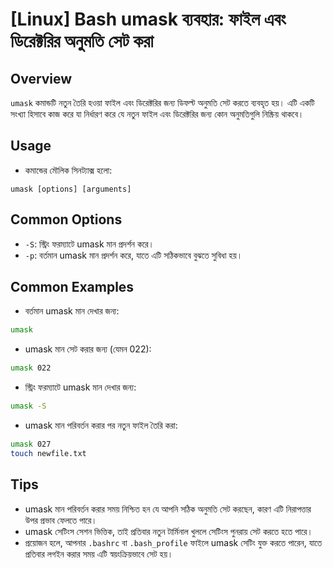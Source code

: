 # [Linux] Bash umask ব্যবহার: ফাইল এবং ডিরেক্টরির অনুমতি সেট করা

## Overview
`umask` কমান্ডটি নতুন তৈরি হওয়া ফাইল এবং ডিরেক্টরির জন্য ডিফল্ট অনুমতি সেট করতে ব্যবহৃত হয়। এটি একটি সংখ্যা হিসাবে কাজ করে যা নির্ধারণ করে যে নতুন ফাইল এবং ডিরেক্টরির জন্য কোন অনুমতিগুলি নিষ্ক্রিয় থাকবে।

## Usage
- কমান্ডের মৌলিক সিনট্যাক্স হলো:
```
umask [options] [arguments]
```

## Common Options
- `-S`: স্ট্রিং ফরম্যাটে umask মান প্রদর্শন করে।
- `-p`: বর্তমান umask মান প্রদর্শন করে, যাতে এটি সঠিকভাবে বুঝতে সুবিধা হয়।

## Common Examples
- বর্তমান umask মান দেখার জন্য:
```bash
umask
```

- umask মান সেট করার জন্য (যেমন 022):
```bash
umask 022
```

- স্ট্রিং ফরম্যাটে umask মান দেখার জন্য:
```bash
umask -S
```

- umask মান পরিবর্তন করার পর নতুন ফাইল তৈরি করা:
```bash
umask 027
touch newfile.txt
```

## Tips
- umask মান পরিবর্তন করার সময় নিশ্চিত হন যে আপনি সঠিক অনুমতি সেট করছেন, কারণ এটি নিরাপত্তার উপর প্রভাব ফেলতে পারে।
- umask সেটিংস সেশন ভিত্তিক, তাই প্রতিবার নতুন টার্মিনাল খুললে সেটিংস পুনরায় সেট করতে হতে পারে।
- প্রয়োজন হলে, আপনার `.bashrc` বা `.bash_profile` ফাইলে umask সেটিং যুক্ত করতে পারেন, যাতে প্রতিবার লগইন করার সময় এটি স্বয়ংক্রিয়ভাবে সেট হয়।